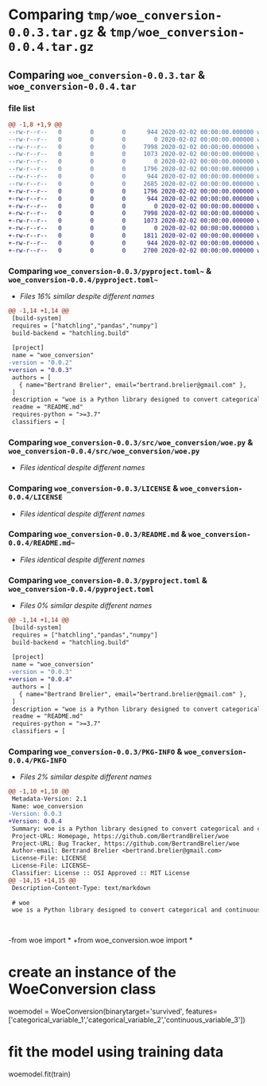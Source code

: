 # Comparing `tmp/woe_conversion-0.0.3.tar.gz` & `tmp/woe_conversion-0.0.4.tar.gz`

## Comparing `woe_conversion-0.0.3.tar` & `woe_conversion-0.0.4.tar`

### file list

```diff
@@ -1,8 +1,9 @@
--rw-r--r--   0        0        0      944 2020-02-02 00:00:00.000000 woe_conversion-0.0.3/pyproject.toml~
--rw-r--r--   0        0        0        0 2020-02-02 00:00:00.000000 woe_conversion-0.0.3/src/woe_conversion/__init__.py
--rw-r--r--   0        0        0     7998 2020-02-02 00:00:00.000000 woe_conversion-0.0.3/src/woe_conversion/woe.py
--rw-r--r--   0        0        0     1073 2020-02-02 00:00:00.000000 woe_conversion-0.0.3/LICENSE
--rw-r--r--   0        0        0        0 2020-02-02 00:00:00.000000 woe_conversion-0.0.3/LICENSE~
--rw-r--r--   0        0        0     1796 2020-02-02 00:00:00.000000 woe_conversion-0.0.3/README.md
--rw-r--r--   0        0        0      944 2020-02-02 00:00:00.000000 woe_conversion-0.0.3/pyproject.toml
--rw-r--r--   0        0        0     2685 2020-02-02 00:00:00.000000 woe_conversion-0.0.3/PKG-INFO
+-rw-r--r--   0        0        0     1796 2020-02-02 00:00:00.000000 woe_conversion-0.0.4/README.md~
+-rw-r--r--   0        0        0      944 2020-02-02 00:00:00.000000 woe_conversion-0.0.4/pyproject.toml~
+-rw-r--r--   0        0        0        0 2020-02-02 00:00:00.000000 woe_conversion-0.0.4/src/woe_conversion/__init__.py
+-rw-r--r--   0        0        0     7998 2020-02-02 00:00:00.000000 woe_conversion-0.0.4/src/woe_conversion/woe.py
+-rw-r--r--   0        0        0     1073 2020-02-02 00:00:00.000000 woe_conversion-0.0.4/LICENSE
+-rw-r--r--   0        0        0        0 2020-02-02 00:00:00.000000 woe_conversion-0.0.4/LICENSE~
+-rw-r--r--   0        0        0     1811 2020-02-02 00:00:00.000000 woe_conversion-0.0.4/README.md
+-rw-r--r--   0        0        0      944 2020-02-02 00:00:00.000000 woe_conversion-0.0.4/pyproject.toml
+-rw-r--r--   0        0        0     2700 2020-02-02 00:00:00.000000 woe_conversion-0.0.4/PKG-INFO
```

### Comparing `woe_conversion-0.0.3/pyproject.toml~` & `woe_conversion-0.0.4/pyproject.toml~`

 * *Files 16% similar despite different names*

```diff
@@ -1,14 +1,14 @@
 [build-system]
 requires = ["hatchling","pandas","numpy"]
 build-backend = "hatchling.build"
 
 [project]
 name = "woe_conversion"
-version = "0.0.2"
+version = "0.0.3"
 authors = [
   { name="Bertrand Brelier", email="bertrand.brelier@gmail.com" },
 ]
 description = "woe is a Python library designed to convert categorical and continuous variables into weight of evidence. Weight of evidence is a statistical technique used in information theory to measure the strength of a relationship between a binary target variable and a predictor variable. The library can be used for data preprocessing in predictive modeling or machine learning projects."
 readme = "README.md"
 requires-python = ">=3.7"
 classifiers = [
```

### Comparing `woe_conversion-0.0.3/src/woe_conversion/woe.py` & `woe_conversion-0.0.4/src/woe_conversion/woe.py`

 * *Files identical despite different names*

### Comparing `woe_conversion-0.0.3/LICENSE` & `woe_conversion-0.0.4/LICENSE`

 * *Files identical despite different names*

### Comparing `woe_conversion-0.0.3/README.md` & `woe_conversion-0.0.4/README.md~`

 * *Files identical despite different names*

### Comparing `woe_conversion-0.0.3/pyproject.toml` & `woe_conversion-0.0.4/pyproject.toml`

 * *Files 0% similar despite different names*

```diff
@@ -1,14 +1,14 @@
 [build-system]
 requires = ["hatchling","pandas","numpy"]
 build-backend = "hatchling.build"
 
 [project]
 name = "woe_conversion"
-version = "0.0.3"
+version = "0.0.4"
 authors = [
   { name="Bertrand Brelier", email="bertrand.brelier@gmail.com" },
 ]
 description = "woe is a Python library designed to convert categorical and continuous variables into weight of evidence. Weight of evidence is a statistical technique used in information theory to measure the strength of a relationship between a binary target variable and a predictor variable. The library can be used for data preprocessing in predictive modeling or machine learning projects."
 readme = "README.md"
 requires-python = ">=3.7"
 classifiers = [
```

### Comparing `woe_conversion-0.0.3/PKG-INFO` & `woe_conversion-0.0.4/PKG-INFO`

 * *Files 2% similar despite different names*

```diff
@@ -1,10 +1,10 @@
 Metadata-Version: 2.1
 Name: woe_conversion
-Version: 0.0.3
+Version: 0.0.4
 Summary: woe is a Python library designed to convert categorical and continuous variables into weight of evidence. Weight of evidence is a statistical technique used in information theory to measure the strength of a relationship between a binary target variable and a predictor variable. The library can be used for data preprocessing in predictive modeling or machine learning projects.
 Project-URL: Homepage, https://github.com/BertrandBrelier/woe
 Project-URL: Bug Tracker, https://github.com/BertrandBrelier/woe
 Author-email: Bertrand Brelier <bertrand.brelier@gmail.com>
 License-File: LICENSE
 License-File: LICENSE~
 Classifier: License :: OSI Approved :: MIT License
@@ -14,15 +14,15 @@
 Description-Content-Type: text/markdown
 
 # woe
 woe is a Python library designed to convert categorical and continuous variables into weight of evidence. Weight of evidence is a statistical technique used in information theory to measure the "strength" of a relationship between a binary target variable and a predictor variable. The library can be used for data preprocessing in predictive modeling or machine learning projects.
 
 
 ```
-from woe import *
+from woe_conversion.woe import *
 
 # create an instance of the WoeConversion class
 woemodel = WoeConversion(binarytarget='survived', features=['categorical_variable_1','categorical_variable_2','continuous_variable_3'])
 
 # fit the model using training data
 woemodel.fit(train)
```

